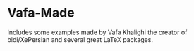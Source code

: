 # Vafa-Made
Includes some examples made by Vafa Khalighi the creator of bidi/XePersian and several great LaTeX packages. 
